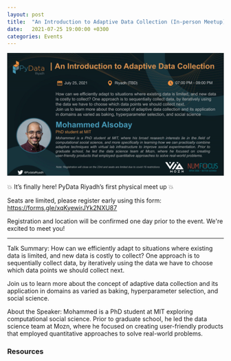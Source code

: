 ```yaml
---
layout: post
title:  "An Introduction to Adaptive Data Collection (In-person Meetup)"
date:   2021-07-25 19:00:00 +0300
categories: Events
---
```



<img src="/assets/images/Pydata Mohammed.PNG" alt="meetup" >



<p>
💥 It’s finally here! PyData Riyadh’s first physical meet up 💥

Seats are limited, please register early using this form: https://forms.gle/xqKyewirJYk2NXU87

Registration and location will be confirmed one day prior to the event. We're excited to meet you!

--------------------
Talk Summary:
How can we efficiently adapt to situations where existing data is limited, and new data is costly to collect?
One approach is to sequentially collect data, by iteratively using the data we have to choose which data points we should collect next.

Join us to learn more about the concept of adaptive data collection
and its application in domains as varied as baking, hyperparameter selection, and social science.

About the Speaker:
Mohammed is a PhD student at MIT exploring computational social science. Prior to graduate school, he led the data science team at Mozn, where he focused on creating user-friendly products that employed quantitative approaches to solve real-world problems.
</p>

<h3>Resources</h3>
<ul>

</ul>
